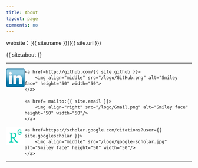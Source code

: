 ```yaml
---
title: About
layout: page
comments: no
---
```


website：[{{ site.name }}]({{ site.url }})

{{ site.about }}

----
        

<p align="top">
	<a href=http://www.linkedin.com/in/{{ site.linkedin }}>
		<img align="left" src="/logo/linkedin.jpg" alt="Smiley face" height="50" width="50">
	</a> 

	<a href=http://github.com/{{ site.github }}>
		<img align="middle" src="/logo/GitHub.png" alt="Smiley face" height="50" width="50">
	</a>

	<a href= mailto:{{ site.email }}>
		<img align="right" src="/logo/Gmail.png" alt="Smiley face" height="50" width="50"/>
	</a>
</p>

<p align="top">
	<a href=https://www.researchgate.net/profile/{{ site.researchgate }}>
		<img align="left" src="/logo/rg.png" alt="Smiley face" height="50" width="50"/>
	</a>

	<a href=https://scholar.google.com/citations?user={{ site.googlescholar }}>
		<img align="middle" src="/logo/google-scholar.jpg" alt="Smiley face" height="50" width="50"/>
	</a>
</p>

----

